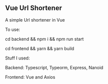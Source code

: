 ## Vue Url Shortener

A simple Url shortener in Vue

To use:

cd backend && npm i && npm run start 

cd frontend && yarn && yarn build


Stuff I used:

Backend:
Typescript, Typeorm, Express, Nanoid

Frontend:
Vue and Axios


